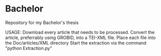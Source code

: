 # Bachelor
 Repository for my Bachelor's thesis

USAGE:
Download every article that needs to be processed.
Convert the article, preferrably using GROBID, into a TEI-XML file.
Place each file into the Doc/articles/XML directory
Start the extraction via the command "python Extraction.py"

